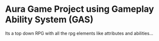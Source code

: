 <h1> Aura Game Project using Gameplay Ability System (GAS) </h1>
<p> Its a top down RPG with all the rpg elements like attributes and abilities... </p>

